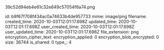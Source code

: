 39c52d94eb4e61c32e649c57054f6a74.png

id: b9f67f708f434ac0a74633b4de957733
mime: image/png
filename: 
created_time: 2020-10-03T12:01:17.698Z
updated_time: 2020-10-03T12:01:17.698Z
user_created_time: 2020-10-03T12:01:17.698Z
user_updated_time: 2020-10-03T12:01:17.698Z
file_extension: png
encryption_cipher_text: 
encryption_applied: 0
encryption_blob_encrypted: 0
size: 36744
is_shared: 0
type_: 4